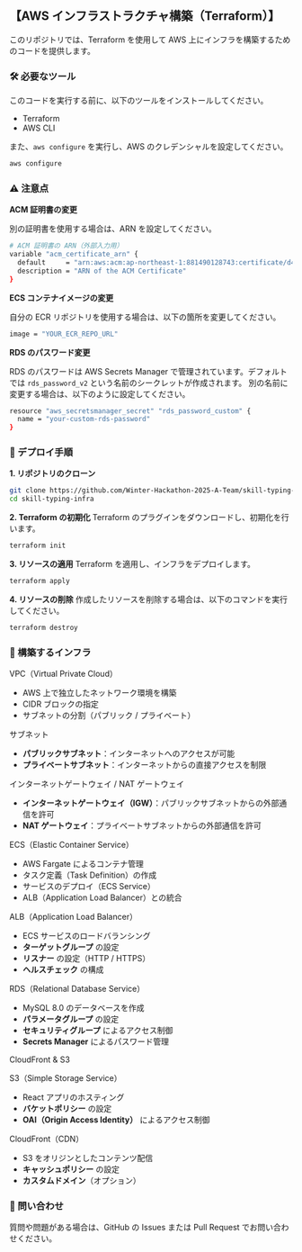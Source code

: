## 【AWS インフラストラクチャ構築（Terraform）】
このリポジトリでは、Terraform を使用して AWS 上にインフラを構築するためのコードを提供します。

### 🛠 必要なツール
このコードを実行する前に、以下のツールをインストールしてください。

- Terraform  
- AWS CLI

また、`aws configure` を実行し、AWS のクレデンシャルを設定してください。

```bash
aws configure
```

### ⚠️ 注意点
**ACM 証明書の変更**

別の証明書を使用する場合は、ARN を設定してください。
```bash
# ACM 証明書の ARN（外部入力用）
variable "acm_certificate_arn" {
  default     = "arn:aws:acm:ap-northeast-1:881490128743:certificate/d4cd488c-2252-489a-8011-87239ddb1ac7"
  description = "ARN of the ACM Certificate"
}
```

**ECS コンテナイメージの変更**

自分の ECR リポジトリを使用する場合は、以下の箇所を変更してください。
```bash
image = "YOUR_ECR_REPO_URL"
```

**RDS のパスワード変更**

RDS のパスワードは AWS Secrets Manager で管理されています。デフォルトでは `rds_password_v2` という名前のシークレットが作成されます。
別の名前に変更する場合は、以下のように設定してください。
```bash
resource "aws_secretsmanager_secret" "rds_password_custom" {
  name = "your-custom-rds-password"
}
```

### 🚀 デプロイ手順
**1. リポジトリのクローン**  
```bash
git clone https://github.com/Winter-Hackathon-2025-A-Team/skill-typing-infra.git
cd skill-typing-infra
```

**2. Terraform の初期化**
Terraform のプラグインをダウンロードし、初期化を行います。
```bash
terraform init
```

**3. リソースの適用**
Terraform を適用し、インフラをデプロイします。
```bash
terraform apply
```

**4. リソースの削除**
作成したリソースを削除する場合は、以下のコマンドを実行してください。
```bash
terraform destroy
```

### 📌 構築するインフラ

VPC（Virtual Private Cloud）
- AWS 上で独立したネットワーク環境を構築
- CIDR ブロックの指定
- サブネットの分割（パブリック / プライベート）

サブネット
- **パブリックサブネット**：インターネットへのアクセスが可能
- **プライベートサブネット**：インターネットからの直接アクセスを制限

インターネットゲートウェイ / NAT ゲートウェイ
- **インターネットゲートウェイ（IGW）**：パブリックサブネットからの外部通信を許可
- **NAT ゲートウェイ**：プライベートサブネットからの外部通信を許可

ECS（Elastic Container Service）
- AWS Fargate によるコンテナ管理
- タスク定義（Task Definition）の作成
- サービスのデプロイ（ECS Service）
- ALB（Application Load Balancer）との統合

ALB（Application Load Balancer）
- ECS サービスのロードバランシング
- **ターゲットグループ** の設定
- **リスナー** の設定（HTTP / HTTPS）
- **ヘルスチェック** の構成

RDS（Relational Database Service）
- MySQL 8.0 のデータベースを作成
- **パラメータグループ** の設定
- **セキュリティグループ** によるアクセス制御
- **Secrets Manager** によるパスワード管理

CloudFront & S3

S3（Simple Storage Service）
- React アプリのホスティング
- **バケットポリシー** の設定
- **OAI（Origin Access Identity）** によるアクセス制御

CloudFront（CDN）
- S3 をオリジンとしたコンテンツ配信
- **キャッシュポリシー** の設定
- **カスタムドメイン**（オプション）

### 💬 問い合わせ
質問や問題がある場合は、GitHub の Issues または Pull Request でお問い合わせください。
